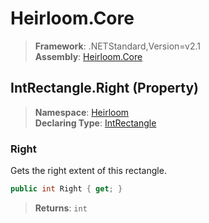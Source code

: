 # Heirloom.Core

> **Framework**: .NETStandard,Version=v2.1  
> **Assembly**: [Heirloom.Core][0]

## IntRectangle.Right (Property)

> **Namespace**: [Heirloom][0]  
> **Declaring Type**: [IntRectangle][1]

### Right

Gets the right extent of this rectangle.

```cs
public int Right { get; }
```

> **Returns**: `int`

[0]: ../../../Heirloom.Core.md
[1]: ../IntRectangle.md
